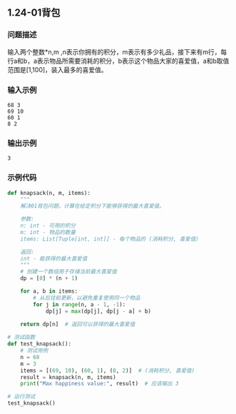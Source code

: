 ## 1.24-01背包

### 问题描述
输入两个整数*n,m ,n表示你拥有的积分，m表示有多少礼品，接下来有m行，每行a和b，a表示物品所需要消耗的积分，b表示这个物品大家的喜爱值，a和b取值范围是[1,100]，装入最多的喜爱值。

### 输入示例

```
68 3
69 10
60 1
8 2
```

### 输出示例

```
3
```

### 示例代码

```python
def knapsack(n, m, items):
    """
    解决01背包问题，计算在给定积分下能够获得的最大喜爱值。

    参数:
    n: int - 可用的积分
    m: int - 物品的数量
    items: List[Tuple[int, int]] - 每个物品的 (消耗积分, 喜爱值)

    返回:
    int - 能获得的最大喜爱值
    """
    # 创建一个数组用于存储当前最大喜爱值
    dp = [0] * (n + 1)

    for a, b in items:
        # 从后往前更新，以避免重复使用同一个物品
        for j in range(n, a - 1, -1):
            dp[j] = max(dp[j], dp[j - a] + b)
    
    return dp[n]  # 返回可以获得的最大喜爱值

# 测试函数
def test_knapsack():
    # 测试用例
    n = 68
    m = 3
    items = [(69, 10), (60, 1), (8, 2)]  # (消耗积分, 喜爱值)
    result = knapsack(n, m, items)
    print("Max happiness value:", result)  # 应该输出 3

# 运行测试
test_knapsack()
```

